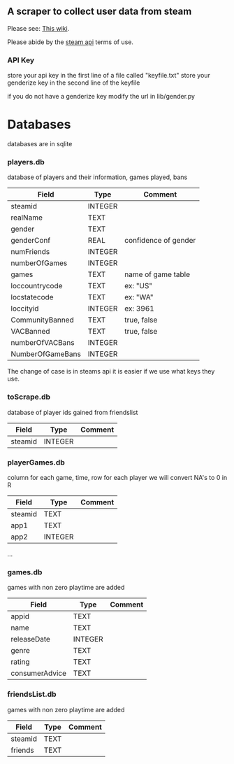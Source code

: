 ##  A scraper to collect user data from steam

Please see: [This wiki](https://developer.valvesoftware.com/wiki/Steam_Web_API#GetPlayerSummaries_.28v0002.29 ).

Please abide by the [steam api](http://steamcommunity.com/dev) terms of use.


### API Key

store your api key in the first line of a file called "keyfile.txt"
store your genderize key in the second line of the keyfile

if you do not have a genderize key modify the url in lib/gender.py

# Databases 

databases are in sqlite

### players.db

database of players and their information, games played, bans

Field | Type | Comment
--- | --- | --- 
steamid | INTEGER |
realName | TEXT |
gender | TEXT
genderConf | REAL | confidence of gender
numFriends | INTEGER |
numberOfGames |INTEGER |
games | TEXT | name of game table
loccountrycode | TEXT | ex: "US"
locstatecode | TEXT | ex: "WA"
loccityid | INTEGER | ex: 3961
CommunityBanned | TEXT | true, false 
VACBanned | TEXT | true, false
numberOfVACBans | INTEGER |
NumberOfGameBans | INTEGER |

The change of case is in steams api it is easier if we use what keys they use.


### toScrape.db

database of player ids gained from friendslist

Field | Type | Comment
--- | --- | --- 
steamid  | INTEGER | 

### playerGames.db

column for each game, time, row for each player
we will convert NA's to 0 in R

Field | Type | Comment
--- | --- | --- 
steamid | TEXT | 
app1 | TEXT |
app2 | INTEGER |
...

### games.db

games with non zero playtime are added 

Field | Type | Comment
--- | --- | --- 
appid | TEXT | 
name | TEXT |
releaseDate | INTEGER |
genre | TEXT |
rating | TEXT |
consumerAdvice | TEXT |

### friendsList.db

games with non zero playtime are added 

Field | Type | Comment
--- | --- | --- 
steamid | TEXT | 
friends | TEXT |